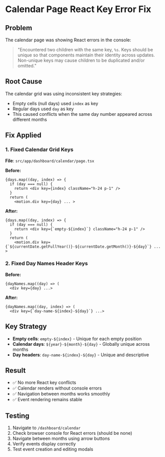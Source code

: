 # Calendar Page React Key Error Fix

## Problem
The calendar page was showing React errors in the console:
> "Encountered two children with the same key, `%s`. Keys should be unique so that components maintain their identity across updates. Non-unique keys may cause children to be duplicated and/or omitted."

## Root Cause
The calendar grid was using inconsistent key strategies:
- Empty cells (null days) used `index` as key
- Regular days used `day` as key
- This caused conflicts when the same day number appeared across different months

## Fix Applied

### 1. Fixed Calendar Grid Keys
**File**: `src/app/dashboard/calendar/page.tsx`

**Before:**
```tsx
{days.map((day, index) => {
  if (day === null) {
    return <div key={index} className="h-24 p-1" />
  }
  return (
    <motion.div key={day} ... >
```

**After:**
```tsx
{days.map((day, index) => {
  if (day === null) {
    return <div key={`empty-${index}`} className="h-24 p-1" />
  }
  return (
    <motion.div key={`${currentDate.getFullYear()}-${currentDate.getMonth()}-${day}`} ... >
```

### 2. Fixed Day Names Header Keys
**Before:**
```tsx
{dayNames.map((day) => (
  <div key={day} ...>
```

**After:**
```tsx
{dayNames.map((day, index) => (
  <div key={`day-name-${index}-${day}`} ...>
```

## Key Strategy
- **Empty cells**: `empty-${index}` - Unique for each empty position
- **Calendar days**: `${year}-${month}-${day}` - Globally unique across months
- **Day headers**: `day-name-${index}-${day}` - Unique and descriptive

## Result
- ✅ No more React key conflicts
- ✅ Calendar renders without console errors
- ✅ Navigation between months works smoothly
- ✅ Event rendering remains stable

## Testing
1. Navigate to `/dashboard/calendar`
2. Check browser console for React errors (should be none)
3. Navigate between months using arrow buttons
4. Verify events display correctly
5. Test event creation and editing modals


